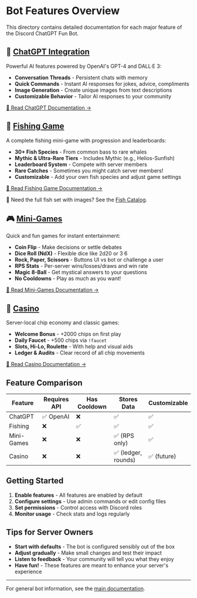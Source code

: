 # Bot Features Overview

This directory contains detailed documentation for each major feature of the Discord ChatGPT Fun Bot.

## 🤖 [ChatGPT Integration](chatgpt.md)

Powerful AI features powered by OpenAI's GPT-4 and DALL·E 3:
- **Conversation Threads** - Persistent chats with memory
- **Quick Commands** - Instant AI responses for jokes, advice, compliments
- **Image Generation** - Create unique images from text descriptions
- **Customizable Behavior** - Tailor AI responses to your community

[📖 Read ChatGPT Documentation →](chatgpt.md)

## 🎣 [Fishing Game](fishing-game.md)

A complete fishing mini-game with progression and leaderboards:
- **30+ Fish Species** - From common bass to rare whales
 - **Mythic & Ultra-Rare Tiers** - Includes Mythic (e.g., Helios-Sunfish)
- **Leaderboard System** - Compete with server members
- **Rare Catches** - Sometimes you might catch server members!
- **Customizable** - Add your own fish species and adjust game settings

[📖 Read Fishing Game Documentation →](fishing-game.md)

📑 Need the full fish set with images? See the [Fish Catalog](fishing-fish-catalog.md).

## 🎮 [Mini-Games](mini-games.md)

Quick and fun games for instant entertainment:
- **Coin Flip** - Make decisions or settle debates
- **Dice Roll (NdX)** - Flexible dice like 2d20 or 3 6
- **Rock, Paper, Scissors** - Buttons UI vs bot or challenge a user
- **RPS Stats** - Per-server wins/losses/draws and win rate
- **Magic 8-Ball** - Get mystical answers to your questions
- **No Cooldowns** - Play as much as you want!

[📖 Read Mini-Games Documentation →](mini-games.md)

## 🎰 [Casino](casino.md)

Server-local chip economy and classic games:
- **Welcome Bonus** - +2000 chips on first play
- **Daily Faucet** - +500 chips via `!faucet`
- **Slots, Hi‑Lo, Roulette** - With help and visual aids
- **Ledger & Audits** - Clear record of all chip movements

[📖 Read Casino Documentation →](casino.md)

## Feature Comparison

| Feature | Requires API | Has Cooldown | Stores Data | Customizable |
|---------|--------------|--------------|-------------|--------------|
| ChatGPT | ✅ OpenAI | ❌ | ✅ | ✅ |
| Fishing | ❌ | ✅ | ✅ | ✅ |
| Mini-Games | ❌ | ❌ | ✅ (RPS only) | ✅ |
| Casino | ❌ | ❌ | ✅ (ledger, rounds) | ✅ (future)

## Getting Started

1. **Enable features** - All features are enabled by default
2. **Configure settings** - Use admin commands or edit config files
3. **Set permissions** - Control access with Discord roles
4. **Monitor usage** - Check stats and logs regularly

## Tips for Server Owners

- **Start with defaults** - The bot is configured sensibly out of the box
- **Adjust gradually** - Make small changes and test their impact
- **Listen to feedback** - Your community will tell you what they enjoy
- **Have fun!** - These features are meant to enhance your server's experience

---

For general bot information, see the [main documentation](../../README.md).